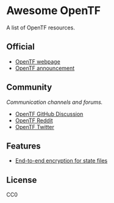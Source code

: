 # Awesome OpenTF

A list of OpenTF resources.

## Official

* [OpenTF webpage](https://opentf.org/)
* [OpenTF announcement](https://opentf.org/announcement)

## Community

*Communication channels and forums.*

* [OpenTF GitHub Discussion](https://github.com/orgs/opentffoundation/discussions)
* [OpenTF Reddit](https://www.reddit.com/r/opentf/)
* [OpenTF Twitter](https://twitter.com/opentforg)

## Features

- [End-to-end encryption for state files](https://twitter.com/opentforg/status/1696597790661677207)

## License

CC0
